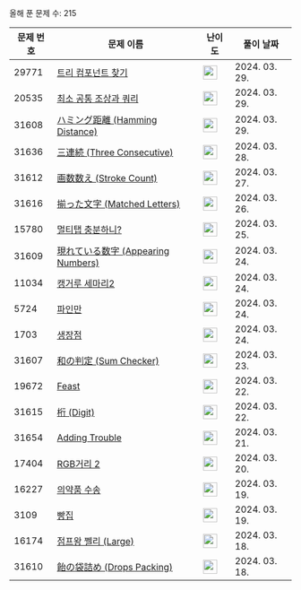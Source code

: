 올해 푼 문제 수: 215

| 문제 번호 | 문제 이름 | 난이도 | 풀이 날짜 |
| --- | --- | --- | --- |
| 29771 | [트리 컴포넌트 찾기](https://www.acmicpc.net/problem/29771) | <img height="25px" width="25px=" src="https://static.solved.ac/tier_small/20.svg"/> | 2024. 03. 29.  |
| 20535 | [최소 공통 조상과 쿼리](https://www.acmicpc.net/problem/20535) | <img height="25px" width="25px=" src="https://static.solved.ac/tier_small/21.svg"/> | 2024. 03. 29.  |
| 31608 | [ハミング距離 (Hamming Distance)](https://www.acmicpc.net/problem/31608) | <img height="25px" width="25px=" src="https://static.solved.ac/tier_small/2.svg"/> | 2024. 03. 29.  |
| 31636 | [三連続 (Three Consecutive)](https://www.acmicpc.net/problem/31636) | <img height="25px" width="25px=" src="https://static.solved.ac/tier_small/2.svg"/> | 2024. 03. 28.  |
| 31612 | [画数数え (Stroke Count)](https://www.acmicpc.net/problem/31612) | <img height="25px" width="25px=" src="https://static.solved.ac/tier_small/2.svg"/> | 2024. 03. 27.  |
| 31616 | [揃った文字 (Matched Letters)](https://www.acmicpc.net/problem/31616) | <img height="25px" width="25px=" src="https://static.solved.ac/tier_small/2.svg"/> | 2024. 03. 26.  |
| 15780 | [멀티탭 충분하니?](https://www.acmicpc.net/problem/15780) | <img height="25px" width="25px=" src="https://static.solved.ac/tier_small/3.svg"/> | 2024. 03. 25.  |
| 31609 | [現れている数字 (Appearing Numbers)](https://www.acmicpc.net/problem/31609) | <img height="25px" width="25px=" src="https://static.solved.ac/tier_small/2.svg"/> | 2024. 03. 24.  |
| 11034 | [캥거루 세마리2](https://www.acmicpc.net/problem/11034) | <img height="25px" width="25px=" src="https://static.solved.ac/tier_small/3.svg"/> | 2024. 03. 24.  |
| 5724 | [파인만](https://www.acmicpc.net/problem/5724) | <img height="25px" width="25px=" src="https://static.solved.ac/tier_small/3.svg"/> | 2024. 03. 24.  |
| 1703 | [생장점](https://www.acmicpc.net/problem/1703) | <img height="25px" width="25px=" src="https://static.solved.ac/tier_small/3.svg"/> | 2024. 03. 24.  |
| 31607 | [和の判定 (Sum Checker)](https://www.acmicpc.net/problem/31607) | <img height="25px" width="25px=" src="https://static.solved.ac/tier_small/2.svg"/> | 2024. 03. 23.  |
| 19672 | [Feast](https://www.acmicpc.net/problem/19672) | <img height="25px" width="25px=" src="https://static.solved.ac/tier_small/22.svg"/> | 2024. 03. 22.  |
| 31615 | [桁 (Digit)](https://www.acmicpc.net/problem/31615) | <img height="25px" width="25px=" src="https://static.solved.ac/tier_small/2.svg"/> | 2024. 03. 22.  |
| 31654 | [Adding Trouble](https://www.acmicpc.net/problem/31654) | <img height="25px" width="25px=" src="https://static.solved.ac/tier_small/1.svg"/> | 2024. 03. 21.  |
| 17404 | [RGB거리 2](https://www.acmicpc.net/problem/17404) | <img height="25px" width="25px=" src="https://static.solved.ac/tier_small/12.svg"/> | 2024. 03. 20.  |
| 16227 | [의약품 수송](https://www.acmicpc.net/problem/16227) | <img height="25px" width="25px=" src="https://static.solved.ac/tier_small/14.svg"/> | 2024. 03. 19.  |
| 3109 | [빵집](https://www.acmicpc.net/problem/3109) | <img height="25px" width="25px=" src="https://static.solved.ac/tier_small/14.svg"/> | 2024. 03. 19.  |
| 16174 | [점프왕 쩰리 (Large)](https://www.acmicpc.net/problem/16174) | <img height="25px" width="25px=" src="https://static.solved.ac/tier_small/10.svg"/> | 2024. 03. 18.  |
| 31610 | [飴の袋詰め (Drops Packing)](https://www.acmicpc.net/problem/31610) | <img height="25px" width="25px=" src="https://static.solved.ac/tier_small/1.svg"/> | 2024. 03. 18.  |
